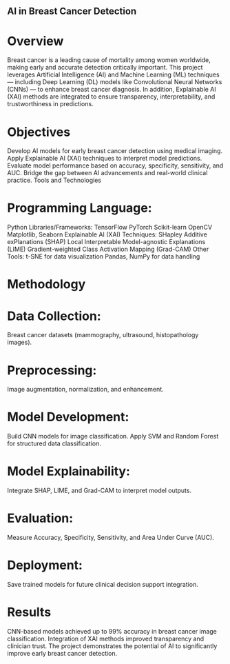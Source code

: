 ## AI in Breast Cancer Detection

# Overview

Breast cancer is a leading cause of mortality among women worldwide, making early and accurate detection critically important. This project leverages Artificial Intelligence (AI) and Machine Learning (ML) techniques — including Deep Learning (DL) models like Convolutional Neural Networks (CNNs) — to enhance breast cancer diagnosis. In addition, Explainable AI (XAI) methods are integrated to ensure transparency, interpretability, and trustworthiness in predictions.

# Objectives

Develop AI models for early breast cancer detection using medical imaging.
Apply Explainable AI (XAI) techniques to interpret model predictions.
Evaluate model performance based on accuracy, specificity, sensitivity, and AUC.
Bridge the gap between AI advancements and real-world clinical practice.
Tools and Technologies

# Programming Language: 
Python
Libraries/Frameworks:
TensorFlow
PyTorch
Scikit-learn
OpenCV
Matplotlib, Seaborn
Explainable AI (XAI) Techniques:
SHapley Additive exPlanations (SHAP)
Local Interpretable Model-agnostic Explanations (LIME)
Gradient-weighted Class Activation Mapping (Grad-CAM)
Other Tools:
t-SNE for data visualization
Pandas, NumPy for data handling

# Methodology

# Data Collection:
Breast cancer datasets (mammography, ultrasound, histopathology images).
# Preprocessing: 
Image augmentation, normalization, and enhancement.
# Model Development:
Build CNN models for image classification.
Apply SVM and Random Forest for structured data classification.
# Model Explainability:
Integrate SHAP, LIME, and Grad-CAM to interpret model outputs.
# Evaluation:
Measure Accuracy, Specificity, Sensitivity, and Area Under Curve (AUC).
# Deployment:
Save trained models for future clinical decision support integration.

# Results

CNN-based models achieved up to 99% accuracy in breast cancer image classification.
Integration of XAI methods improved transparency and clinician trust.
The project demonstrates the potential of AI to significantly improve early breast cancer detection.
